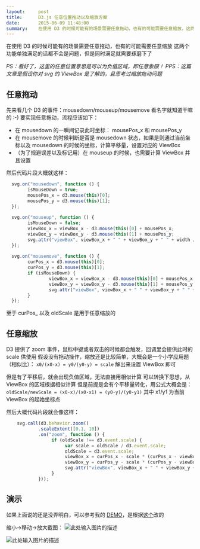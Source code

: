 ```yaml
---
layout:     post
title:      D3.js 任意位置拖动以及缩放方案
date:       2015-06-09 11:48:00
summary:    在使用 D3 的时候可能有的场景需要任意拖动，也有的可能需要任意缩放，这两个功能单独满足的话都不会是问题，但是同时满足就需要琢磨下了
---
```



在使用 D3 的时候可能有的场景需要任意拖动，也有的可能需要任意缩放
这两个功能单独满足的话都不会是问题，但是同时满足就需要琢磨下了

*PS：看好了，这里的任意位置意思是可以为负值区域，即任意象限！*
*PPS：这篇文章是假设你对 svg 的 ViewBox 是了解的，且思考过缩放拖动问题*

## 任意拖动


先来看几个 D3 的事件：mousedown/mouseup/mousemove
看名字就知道干嘛的 :-)
要实现任意拖动，流程应该如下：

 - 在 mousedown 的一瞬间记录此时坐标： mousePos_x 和 mousePos_y
 - 在 mousemove 的时候判断是否是 mousedown 状态，如果是则通过当前坐标以及 mousedown 的时候的坐标，计算平移量，设置对应的 ViewBox
 - （为了规避误差以及标记用）在 mouseup 的时候，也需要计算 ViewBox 并且设置
 
然后代码片段大概就这样：

```javascript
  svg.on("mousedown", function () {
        isMouseDown = true;
        mousePos_x = d3.mouse(this)[0];
        mousePos_y = d3.mouse(this)[1];
  });
  
  svg.on("mouseup", function () {
        isMouseDown = false;
        viewBox_x = viewBox_x - d3.mouse(this)[0] + mousePos_x;
        viewBox_y = viewBox_y - d3.mouse(this)[1] + mousePos_y;
        svg.attr("viewBox", viewBox_x + " " + viewBox_y + " " + width / oldScale + " " + height / oldScale);
  });
  
  svg.on("mousemove", function () {
        curPos_x = d3.mouse(this)[0];
        curPos_y = d3.mouse(this)[1];
        if (isMouseDown) {
                viewBox_x = viewBox_x - d3.mouse(this)[0] + mousePos_x;
                viewBox_y = viewBox_y - d3.mouse(this)[1] + mousePos_y;
                svg.attr("viewBox", viewBox_x + " " + viewBox_y + " " + width / oldScale + " " + height / oldScale);
        }
  });
```

至于 curPos_ 以及 oldScale 是用于任意缩放的

## 任意缩放

D3 提供了 zoom 事件，鼠标中键或者双击的时候都会触发，回调里会提供此时的 scale 供使用
假设没有拖动操作，缩放还是比较简单，大概会是一个小学应用题（相似比）：
`x0/(x0-x) = y0/(y0-y) = scale`
解出来设置 ViewBox 即可

但是有了平移后，就会出现负值区域，无法直接用相似计算
可以转换下思想，从 ViewBox 的区域根据相似计算
但是前提是会有个平移量转化，用公式大概会是：`oldScale/newScale = (x0-x)/(x0-x1) = (y0-y)/(y0-y1)`
其中 x1/y1 为当前 ViewBox 的起始坐标点

然后大概代码片段就会像这样：

```javascript
    svg.call(d3.behavior.zoom()
            .scaleExtent([0.1, 10])
            .on("zoom", function () {
                 if (oldScale !== d3.event.scale) {
                      var scale = oldScale / d3.event.scale;
                      oldScale = d3.event.scale;
                      viewBox_x = curPos_x - scale * (curPos_x - viewBox_x);
                      viewBox_y = curPos_y - scale * (curPos_y - viewBox_y);
                      svg.attr("viewBox", viewBox_x + " " + viewBox_y + " " + width / oldScale + " " + height / oldScale);
                 }
            }));

```

## 演示

如果上面说的还是没弄明白，可以参考我的 [DEMO][1]，是根据[这个][2]改的

缩小->移动->放大截图：
![此处输入图片的描述][3]

![此处输入图片的描述][4]


  [1]: https://dn-getlink.qbox.me/d3.html
  [2]: http://bl.ocks.org/mbostock/4062045
  [3]: https://dn-getlink.qbox.me/tvm9mxrxgk3xr.png
  [4]: https://dn-getlink.qbox.me/lfmggcxv9rudi.png